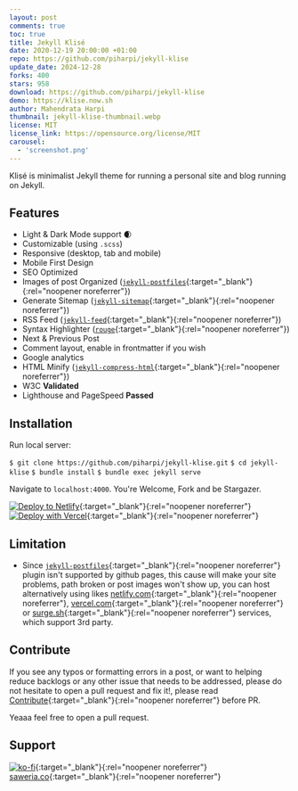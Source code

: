 ```yaml
---
layout: post
comments: true
toc: true
title: Jekyll Klisé
date: 2020-12-19 20:00:00 +01:00
repo: https://github.com/piharpi/jekyll-klise
update_date: 2024-12-28
forks: 400
stars: 958
download: https://github.com/piharpi/jekyll-klise
demo: https://klise.now.sh
author: Mahendrata Harpi
thumbnail: jekyll-klise-thumbnail.webp
license: MIT
license_link: https://opensource.org/license/MIT
carousel:
  - 'screenshot.png'
---
```


Klisé is minimalist Jekyll theme for running a personal site and blog running on Jekyll.

## Features

* Light & Dark Mode support :waxing_crescent_moon:
* Customizable (using `.scss`)
* Responsive (desktop, tab and mobile)
* Mobile First Design
* SEO Optimized
* Images of post Organized ([`jekyll-postfiles`](https://github.com/nhoizey/jekyll-postfiles){:target="_blank"}{:rel="noopener noreferrer"})
* Generate Sitemap ([`jekyll-sitemap`](https://github.com/jekyll/jekyll-sitemap){:target="_blank"}{:rel="noopener noreferrer"})
* RSS Feed ([`jekyll-feed`](https://github.com/jekyll/jekyll-feed){:target="_blank"}{:rel="noopener noreferrer"})
* Syntax Highlighter ([`rouge`](https://github.com/rouge-ruby/rouge){:target="_blank"}{:rel="noopener noreferrer"})
* Next & Previous Post
* Comment layout, enable in frontmatter if you wish
* Google analytics
* HTML Minify ([`jekyll-compress-html`](https://github.com/penibelst/jekyll-compress-html){:target="_blank"}{:rel="noopener noreferrer"})
* W3C **Validated**
* Lighthouse and PageSpeed **Passed**

## Installation

Run local server:

  `$ git clone https://github.com/piharpi/jekyll-klise.git`
  `$ cd jekyll-klise`
  `$ bundle install`
  `$ bundle exec jekyll serve`

Navigate to `localhost:4000`. You're Welcome, Fork and be Stargazer.

[![Deploy to Netlify](https://www.netlify.com/img/deploy/button.svg)](https://app.netlify.com/start/deploy?repository=https://github.com/piharpi/jekyll-klise){:target="_blank"}{:rel="noopener noreferrer"} [![Deploy with Vercel](https://vercel.com/button)](https://vercel.com/import/project?template=https://github.com/piharpi/jekyll-klise){:target="_blank"}{:rel="noopener noreferrer"}

## Limitation

* Since [`jekyll-postfiles`](https://github.com/nhoizey/jekyll-postfiles#compatibility){:target="_blank"}{:rel="noopener noreferrer"} plugin isn't supported by github pages, this cause will make your site problems, path broken or post images won't show up, you can host alternatively using likes [netlify.com](https://netlify.com){:target="_blank"}{:rel="noopener noreferrer"}, [vercel.com](https://vercel.com){:target="_blank"}{:rel="noopener noreferrer"} or [surge.sh](https://surge.sh){:target="_blank"}{:rel="noopener noreferrer"} services, which support 3rd party.

## Contribute

If you see any typos or formatting errors in a post, or want to helping reduce backlogs or any other issue that needs to be addressed, please do not hesitate to open a pull request and fix it!, please read [Contribute](https://github.com/piharpi/jekyll-klise/blob/master/CONTRIBUTING.md){:target="_blank"}{:rel="noopener noreferrer"} before PR.

Yeaaa feel free to open a pull request.

## Support

[![ko-fi](https://www.ko-fi.com/img/githubbutton_sm.svg)](https://ko-fi.com/W7W7MJ4X){:target="_blank"}{:rel="noopener noreferrer"} [saweria.co](https://saweria.co/piharpi){:target="_blank"}{:rel="noopener noreferrer"}
